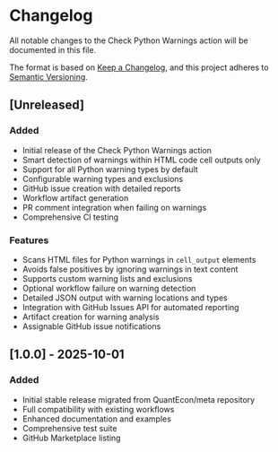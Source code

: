 # Changelog

All notable changes to the Check Python Warnings action will be documented in this file.

The format is based on [Keep a Changelog](https://keepachangelog.com/en/1.0.0/),
and this project adheres to [Semantic Versioning](https://semver.org/spec/v2.0.0.html).

## [Unreleased]

### Added
- Initial release of the Check Python Warnings action
- Smart detection of warnings within HTML code cell outputs only
- Support for all Python warning types by default
- Configurable warning types and exclusions
- GitHub issue creation with detailed reports
- Workflow artifact generation
- PR comment integration when failing on warnings
- Comprehensive CI testing

### Features
- Scans HTML files for Python warnings in `cell_output` elements
- Avoids false positives by ignoring warnings in text content
- Supports custom warning lists and exclusions
- Optional workflow failure on warning detection
- Detailed JSON output with warning locations and types
- Integration with GitHub Issues API for automated reporting
- Artifact creation for warning analysis
- Assignable GitHub issue notifications

## [1.0.0] - 2025-10-01

### Added
- Initial stable release migrated from QuantEcon/meta repository
- Full compatibility with existing workflows
- Enhanced documentation and examples
- Comprehensive test suite
- GitHub Marketplace listing